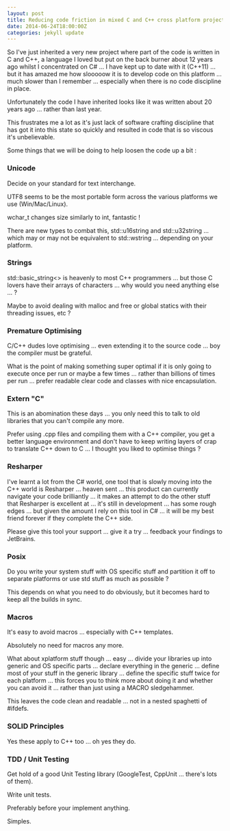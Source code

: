 ```yaml
---
layout: post
title: Reducing code friction in mixed C and C++ cross platform projects
date: 2014-06-24T18:00:00Z
categories: jekyll update
---
```


So I've just inherited a very new project where part of the code is written in C and C++, a language I loved but put on the back burner about 12 years ago whilst I concentrated on C# ... I have kept up to date with it (C++11)  ... but it has amazed me how slooooow it is to develop code on this platform ... much slower than I remember ... especially when there is no code discipline in place.

Unfortunately the code I have inherited looks like it was written about 20 years ago ... rather than last year.

This frustrates me a lot as it's just lack of software crafting discipline that has got it into this state so quickly and resulted in code that is so viscous it's unbelievable.

Some things that we will be doing to help loosen the code up a bit :

### Unicode
Decide on your standard for text interchange.

UTF8 seems to be the most portable form across the various platforms we use (Win/Mac/Linux).

wchar_t changes size similarly to int, fantastic !

There are new types to combat this, std::u16string and std::u32string ... which may or may not be equivalent to std::wstring ... depending on your platform.

### Strings
std::basic_string<> is heavenly to most C++ programmers ... but those C lovers have their arrays of characters ... why would you need anything else ... ?

Maybe to avoid dealing with malloc and free or global statics with their threading issues, etc ?

### Premature Optimising
C/C++ dudes love optimising ... even extending it to the source code ... boy the compiler must be grateful.

What is the point of making something super optimal if it is only going to execute once per run or maybe a few times ... rather than billions of times per run ... prefer readable clear code and classes with nice encapsulation.

### Extern "C"
This is an abomination these days ... you only need this to talk to old libraries that you can't compile any more.

Prefer using .cpp files and compiling them with a C++ compiler, you get a better language environment and don't have to keep writing layers of crap to translate C++ down to C ... I thought you liked to optimise things ?

### Resharper
I've learnt a lot from the C# world, one tool that is slowly moving into the C++ world is Resharper ... heaven sent ... this product can currently navigate your code brilliantly ... it makes an attempt to do the other stuff that Resharper is excellent at ... it's still in development ... has some rough edges ... but given the amount I rely on this tool in C# ... it will be my best friend forever if they complete the C++ side.

Please give this tool your support ... give it a try ... feedback your findings to JetBrains.

### Posix
Do you write your system stuff with OS specific stuff and partition it off to separate platforms or use std stuff as much as possible ?

This depends on what you need to do obviously, but it becomes hard to keep all the builds in sync.

### Macros
It's easy to avoid macros ... especially with C++ templates. 

Absolutely no need for macros any more.

What about xplatform stuff though ... easy ... divide your libraries up into generic and OS specific parts ... declare everything in the generic ... define most of your stuff in the generic library ... define the specific stuff twice for each platform ... this forces you to think more about doing it and whether you can avoid it ... rather than just using a MACRO sledgehammer.

This leaves the code clean and readable ... not in a nested spaghetti of #ifdefs.

### SOLID Principles
Yes these apply to C++ too ... oh yes they do.

### TDD / Unit Testing
Get hold of a good Unit Testing library (GoogleTest, CppUnit ... there's lots of them).

Write unit tests.

Preferably before your implement anything.

Simples.